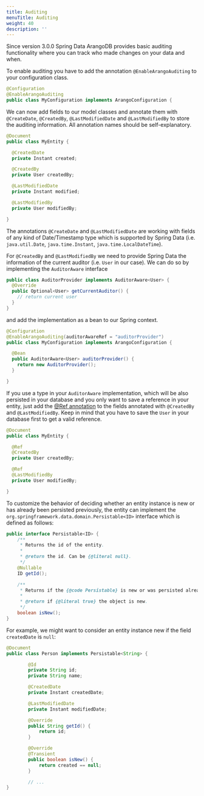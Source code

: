 ```yaml
---
title: Auditing
menuTitle: Auditing
weight: 40
description: ''
---
```

Since version 3.0.0 Spring Data ArangoDB provides basic auditing functionality
where you can track who made changes on your data and when.

To enable auditing you have to add the annotation `@EnableArangoAuditing` to
your configuration class.

```java
@Configuration
@EnableArangoAuditing
public class MyConfiguration implements ArangoConfiguration {
```

We can now add fields to our model classes and annotate them with `@CreateDate`,
`@CreatedBy`, `@LastModifiedDate` and `@LastModifiedBy` to store the auditing
information. All annotation names should be self-explanatory.

```java
@Document
public class MyEntity {

  @CreatedDate
  private Instant created;

  @CreatedBy
  private User createdBy;

  @LastModifiedDate
  private Instant modified;

  @LastModifiedBy
  private User modifiedBy;

}
```

The annotations `@CreateDate` and `@LastModifiedDate` are working with fields of
any kind of Date/Timestamp type which is supported by Spring Data
(i.e. `java.util.Date`, `java.time.Instant`, `java.time.LocalDateTime`).

For `@CreatedBy` and `@LastModifiedBy` we need to provide Spring Data the
information of the current auditor (i.e. `User` in our case). We can do so by
implementing the `AuditorAware` interface

```java
public class AuditorProvider implements AuditorAware<User> {
  @Override
  public Optional<User> getCurrentAuditor() {
    // return current user
  }
}
```

and add the implementation as a bean to our Spring context.

```java
@Configuration
@EnableArangoAuditing(auditorAwareRef = "auditorProvider")
public class MyConfiguration implements ArangoConfiguration {

  @Bean
  public AuditorAware<User> auditorProvider() {
    return new AuditorProvider();
  }

}
```

If you use a type in your `AuditorAware` implementation, which will be also
persisted in your database and you only want to save a reference in your entity,
just add the [@Ref annotation](reference.md) to the fields annotated with
`@CreatedBy` and `@LastModifiedBy`. Keep in mind that you have to save the
`User` in your database first to get a valid reference.

```java
@Document
public class MyEntity {

  @Ref
  @CreatedBy
  private User createdBy;

  @Ref
  @LastModifiedBy
  private User modifiedBy;

}
```

To customize the behavior of deciding whether an entity instance is new or has
already been persisted previously, the entity can implement the
`org.springframework.data.domain.Persistable<ID>` interface which is defined as follows:

```java
public interface Persistable<ID> {
    /**
     * Returns the id of the entity.
     *
     * @return the id. Can be {@literal null}.
     */
    @Nullable
    ID getId();

    /**
     * Returns if the {@code Persistable} is new or was persisted already.
     *
     * @return if {@literal true} the object is new.
     */
    boolean isNew();
}
```

For example, we might want to consider an entity instance new if the field
`createdDate` is  `null`:

```java
@Document
public class Person implements Persistable<String> {

        @Id
        private String id;
        private String name;

        @CreatedDate
        private Instant createdDate;

        @LastModifiedDate
        private Instant modifiedDate;

        @Override
        public String getId() {
            return id;
        }

        @Override
        @Transient
        public boolean isNew() {
            return created == null;
        }

        // ...
}        
```
